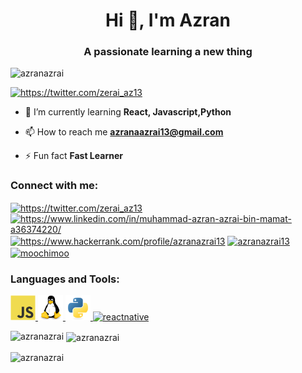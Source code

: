 <h1 align="center">Hi 👋, I'm Azran</h1>
<h3 align="center">A passionate learning a new thing</h3>

<p align="left"> <img src="https://komarev.com/ghpvc/?username=azranazrai&label=Profile%20views&color=0e75b6&style=flat" alt="azranazrai" /> </p>

<p align="left"> <a href="https://twitter.com/https://twitter.com/zerai_az13" target="blank"><img src="https://img.shields.io/twitter/follow/https://twitter.com/zerai_az13?logo=twitter&style=for-the-badge" alt="https://twitter.com/zerai_az13" /></a> </p>

- 🌱 I’m currently learning **React, Javascript,Python**

- 📫 How to reach me **azranaazrai13@gmail.com**

- ⚡ Fun fact **Fast Learner**

<h3 align="left">Connect with me:</h3>
<p align="left">
<a href="https://twitter.com/https://twitter.com/zerai_az13" target="blank"><img align="center" src="https://raw.githubusercontent.com/rahuldkjain/github-profile-readme-generator/master/src/images/icons/Social/twitter.svg" alt="https://twitter.com/zerai_az13" height="30" width="40" /></a>
<a href="https://linkedin.com/in/https://www.linkedin.com/in/muhammad-azran-azrai-bin-mamat-a36374220/" target="blank"><img align="center" src="https://raw.githubusercontent.com/rahuldkjain/github-profile-readme-generator/master/src/images/icons/Social/linked-in-alt.svg" alt="https://www.linkedin.com/in/muhammad-azran-azrai-bin-mamat-a36374220/" height="30" width="40" /></a>
<a href="https://www.hackerrank.com/https://www.hackerrank.com/profile/azranazrai13" target="blank"><img align="center" src="https://raw.githubusercontent.com/rahuldkjain/github-profile-readme-generator/master/src/images/icons/Social/hackerrank.svg" alt="https://www.hackerrank.com/profile/azranazrai13" height="30" width="40" /></a>
<a href="https://www.leetcode.com/azranazrai13" target="blank"><img align="center" src="https://raw.githubusercontent.com/rahuldkjain/github-profile-readme-generator/master/src/images/icons/Social/leet-code.svg" alt="azranazrai13" height="30" width="40" /></a>
<a href="https://discord.gg/moochimoo" target="blank"><img align="center" src="https://raw.githubusercontent.com/rahuldkjain/github-profile-readme-generator/master/src/images/icons/Social/discord.svg" alt="moochimoo" height="30" width="40" /></a>
</p>

<h3 align="left">Languages and Tools:</h3>
<p align="left"> <a href="https://developer.mozilla.org/en-US/docs/Web/JavaScript" target="_blank" rel="noreferrer"> <img src="https://raw.githubusercontent.com/devicons/devicon/master/icons/javascript/javascript-original.svg" alt="javascript" width="40" height="40"/> </a> <a href="https://www.linux.org/" target="_blank" rel="noreferrer"> <img src="https://raw.githubusercontent.com/devicons/devicon/master/icons/linux/linux-original.svg" alt="linux" width="40" height="40"/> </a> <a href="https://www.python.org" target="_blank" rel="noreferrer"> <img src="https://raw.githubusercontent.com/devicons/devicon/master/icons/python/python-original.svg" alt="python" width="40" height="40"/> </a> <a href="https://reactnative.dev/" target="_blank" rel="noreferrer"> <img src="https://reactnative.dev/img/header_logo.svg" alt="reactnative" width="40" height="40"/> </a> </p>

<p><img align="left" src="https://github-readme-stats.vercel.app/api/top-langs?username=azranazrai&show_icons=true&locale=en&layout=compact" alt="azranazrai" /></p>

<p>&nbsp;<img align="center" src="https://github-readme-stats.vercel.app/api?username=azranazrai&show_icons=true&locale=en" alt="azranazrai" /></p>

<p><img align="center" src="https://github-readme-streak-stats.herokuapp.com/?user=azranazrai&" alt="azranazrai" /></p>
